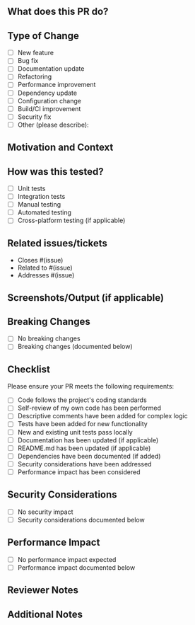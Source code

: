 ## What does this PR do?

<!-- Provide a clear and concise description of what this PR accomplishes -->

## Type of Change

<!-- Select the type of change this PR represents -->
- [ ] New feature
- [ ] Bug fix
- [ ] Documentation update
- [ ] Refactoring
- [ ] Performance improvement
- [ ] Dependency update
- [ ] Configuration change
- [ ] Build/CI improvement
- [ ] Security fix
- [ ] Other (please describe):

## Motivation and Context

<!-- Why is this change required? What problem does it solve? -->
<!-- If it relates to an open issue, please link to the issue here -->

## How was this tested?

<!-- Please describe in detail how you tested your changes -->
<!-- Include details of your testing environment, and the tests you ran -->

- [ ] Unit tests
- [ ] Integration tests
- [ ] Manual testing
- [ ] Automated testing
- [ ] Cross-platform testing (if applicable)

## Related issues/tickets

<!-- List any related issues or tickets -->
- Closes #(issue)
- Related to #(issue)
- Addresses #(issue)

## Screenshots/Output (if applicable)

<!-- Add screenshots, logs, or output to help explain your changes -->

## Breaking Changes

<!-- List any breaking changes introduced by this PR -->
- [ ] No breaking changes
- [ ] Breaking changes (documented below)

<!-- If there are breaking changes, describe them here -->

## Checklist

Please ensure your PR meets the following requirements:

- [ ] Code follows the project's coding standards
- [ ] Self-review of my own code has been performed
- [ ] Descriptive comments have been added for complex logic
- [ ] Tests have been added for new functionality
- [ ] New and existing unit tests pass locally
- [ ] Documentation has been updated (if applicable)
- [ ] README.md has been updated (if applicable)
- [ ] Dependencies have been documented (if added)
- [ ] Security considerations have been addressed
- [ ] Performance impact has been considered

## Security Considerations

<!-- Describe any security implications of this change -->
- [ ] No security impact
- [ ] Security considerations documented below

## Performance Impact

<!-- Describe any performance implications of this change -->
- [ ] No performance impact expected
- [ ] Performance impact documented below

## Reviewer Notes

<!-- Add any notes for reviewers -->
<!-- Highlight specific areas that need attention -->
<!-- Mention any trade-offs or design decisions made -->

## Additional Notes

<!-- Add any additional notes, context, or information about this PR -->